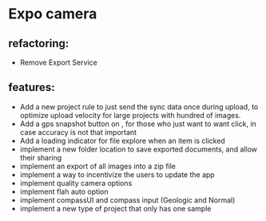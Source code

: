 # Expo camera

## refactoring:
- Remove Export Service

## features:
- Add a new project rule to just send the sync data once during upload, to optimize upload velocity for large projects with hundred of images.
- Add a gps snapshot button on <GPSInput />, for those who just want to want click, in case accuracy is not that important
- Add a loading indicator for file explore when an item is clicked
- implement a new folder location to save exported documents, and allow their sharing
- implement an export of all images into a zip file
- implement a way to incentivize the users to update the app
- implement quality camera options
- implement flah auto option
- implement compassUI and compass input (Geologic and Normal)
- implement a new type of project that only has one sample